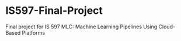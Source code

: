 # IS597-Final-Project
Final project for IS 597 MLC: Machine Learning Pipelines Using Cloud-Based Platforms 
